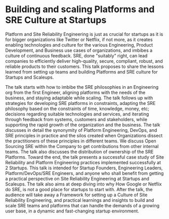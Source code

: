 # Building and scaling Platforms and SRE Culture at Startups

Platform and Site Reliability Engineering is just as crucial for startups as it is for bigger organizations like Twitter or Netflix, if not more, as it creates enabling technologies and culture for the various Engineering, Product Development, and Business use cases of organizations, and imbibes a culture of continuous feedback. SRE, done "suitably" right, can lead companies to efficiently deliver high-quality, secure, compliant, robust, and reliable products to their customers. This talk proposes to share the lessons learned from setting up teams and building Platforms and SRE culture for Startups and Scaleups.

The talk starts with how to imbibe the SRE philosophies in an Engineering org from the first Engineer, aligning platforms with the needs of the business, and staying adaptable while scaling. The talk follows up with strategies for developing SRE platforms in constraints, adapting the SRE philosophy based on the constraints of time, knowledge, money, etc; decisions regarding suitable technologies and services, and iterating through feedback from systems, customers and stakeholders, while supporting the rapid growth of the organization and the business. The talk discusses in detail the synonymity of Platform Engineering, DevOps, and SRE principles in practice and the silos created when Organizations dissect the practitioners of these principles in different teams. We discuss Open Sourcing SRE within the Company to get contributions from other internal teams. The talk also discusses the distribution of ownership of the SRE Platforms. Toward the end, the talk presents a successful case study of Site Reliability and Platform Engineering practices implemented successfully at 2 Startups. This talk is intended for Startup Founders, Engineering Leaders, Platform/DevOps/SRE Engineers, and anyone who shall benefit from getting a practical perspective on Site Reliability Engineering at Startups and Scaleups. The talk also aims at deep diving into why How Google or Netflix do SRE, is not a good place for startups to start with. After the talk, the audience will take away a Framework for setting up a Culture of Site Reliability Engineering, and practical learnings and insights to build and scale SRE teams and platforms that can handle the demands of a growing user base, in a dynamic and fast-changing startup environment.
